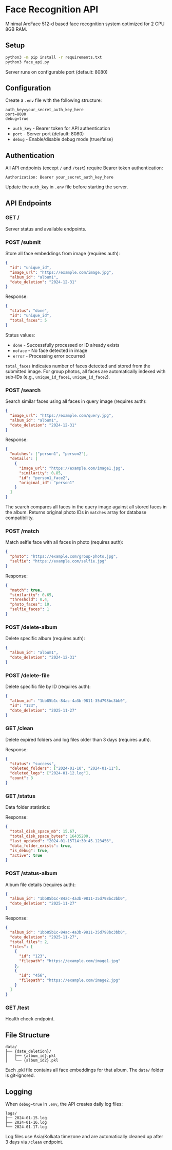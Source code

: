 # Face Recognition API

Minimal ArcFace 512-d based face recognition system optimized for 2 CPU 8GB RAM.

## Setup

```bash
python3 -m pip install -r requirements.txt
python3 face_api.py
```

Server runs on configurable port (default: 8080)

## Configuration

Create a `.env` file with the following structure:
```
auth_key=your_secret_auth_key_here
port=8080
debug=true
```

- `auth_key` - Bearer token for API authentication
- `port` - Server port (default: 8080)
- `debug` - Enable/disable debug mode (true/false)

## Authentication

All API endpoints (except `/` and `/test`) require Bearer token authentication:

```
Authorization: Bearer your_secret_auth_key_here
```

Update the `auth_key` in `.env` file before starting the server.

## API Endpoints

### GET /
Server status and available endpoints.

### POST /submit
Store all face embeddings from image (requires auth):
```json
{
  "id": "unique_id",
  "image_url": "https://example.com/image.jpg",
  "album_id": "album1",
  "date_deletion": "2024-12-31"
}
```

Response:
```json
{
  "status": "done",
  "id": "unique_id",
  "total_faces": 5
}
```

Status values:
- `done` - Successfully processed or ID already exists
- `noface` - No face detected in image
- `error` - Processing error occurred

`total_faces` indicates number of faces detected and stored from the submitted image. For group photos, all faces are automatically indexed with sub-IDs (e.g., `unique_id_face1`, `unique_id_face2`).

### POST /search
Search similar faces using all faces in query image (requires auth):
```json
{
  "image_url": "https://example.com/query.jpg",
  "album_id": "album1",
  "date_deletion": "2024-12-31"
}
```

Response:
```json
{
  "matches": ["person1", "person2"],
  "details": [
    {
      "image_url": "https://example.com/image1.jpg",
      "similarity": 0.85,
      "id": "person1_face2",
      "original_id": "person1"
    }
  ]
}
```

The search compares all faces in the query image against all stored faces in the album. Returns original photo IDs in `matches` array for database compatibility.

### POST /match
Match selfie face with all faces in photo (requires auth):
```json
{
  "photo": "https://example.com/group-photo.jpg",
  "selfie": "https://example.com/selfie.jpg"
}
```

Response:
```json
{
  "match": true,
  "similarity": 0.65,
  "threshold": 0.4,
  "photo_faces": 10,
  "selfie_faces": 1
}
```

### POST /delete-album
Delete specific album (requires auth):
```json
{
  "album_id": "album1",
  "date_deletion": "2024-12-31"
}
```

### POST /delete-file
Delete specific file by ID (requires auth):
```json
{
  "album_id": "1bb85b1c-84ac-4a3b-9811-35d798bc3bb0",
  "id": "123",
  "date_deletion": "2025-11-27"
}
```

### GET /clean
Delete expired folders and log files older than 3 days (requires auth).

Response:
```json
{
  "status": "success",
  "deleted_folders": ["2024-01-10", "2024-01-11"],
  "deleted_logs": ["2024-01-12.log"],
  "count": 3
}
```

### GET /status
Data folder statistics:

Response:
```json
{
  "total_disk_space_mb": 15.67,
  "total_disk_space_bytes": 16435200,
  "last_updated": "2024-01-15T14:30:45.123456",
  "data_folder_exists": true,
  "is_debug": true,
  "active": true
}
```

### POST /status-album
Album file details (requires auth):
```json
{
  "album_id": "1bb85b1c-84ac-4a3b-9811-35d798bc3bb0",
  "date_deletion": "2025-11-27"
}
```

Response:
```json
{
  "album_id": "1bb85b1c-84ac-4a3b-9811-35d798bc3bb0",
  "date_deletion": "2025-11-27",
  "total_files": 2,
  "files": [
    {
      "id": "123",
      "filepath": "https://example.com/image1.jpg"
    },
    {
      "id": "456",
      "filepath": "https://example.com/image2.jpg"
    }
  ]
}
```

### GET /test
Health check endpoint.

## File Structure
```
data/
├── {date_deletion}/
│   ├── {album_id}.pkl
│   └── {album_id2}.pkl
```

Each .pkl file contains all face embeddings for that album. The `data/` folder is git-ignored.

## Logging

When `debug=true` in `.env`, the API creates daily log files:
```
logs/
├── 2024-01-15.log
├── 2024-01-16.log
└── 2024-01-17.log
```

Log files use Asia/Kolkata timezone and are automatically cleaned up after 3 days via `/clean` endpoint.